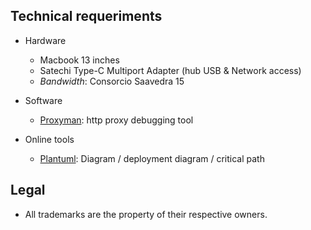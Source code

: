 ## Technical requeriments ##

* Hardware
     - Macbook 13 inches
     - Satechi Type-C Multiport Adapter (hub USB & Network access)
     - _Bandwidth_: Consorcio Saavedra 15
* Software
     - [Proxyman](https://proxyman.app/): http proxy debugging tool

* Online tools
     - [Plantuml](http://www.plantuml.com/plantuml/uml/):  Diagram / deployment diagram / critical path 
     
## Legal ##

* All trademarks are the property of their respective owners.
